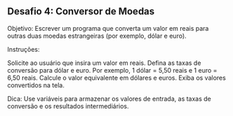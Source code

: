 ## Desafio 4: Conversor de Moedas
Objetivo: Escrever um programa que converta um valor em reais para outras duas moedas 
estrangeiras (por exemplo, dólar e euro).

Instruções:

Solicite ao usuário que insira um valor em reais.
Defina as taxas de conversão para dólar e euro. Por exemplo, 1 dólar = 5,50 reais e 1 euro = 6,50 reais.
Calcule o valor equivalente em dólares e euros.
Exiba os valores convertidos na tela.

Dica: Use variáveis para armazenar os valores de entrada, as taxas de conversão e os resultados intermediários.
